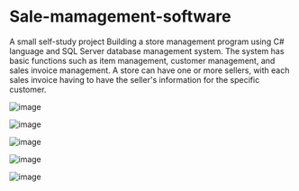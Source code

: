 # Sale-mamagement-software
A small self-study project 
Building a store management program using C# language and SQL Server database management system. 
The system has basic functions such as item management, customer management, and sales invoice management. 
A store can have one or more sellers, with each sales invoice having to have the seller's information for the specific customer.

![image](https://user-images.githubusercontent.com/73355385/203340215-f9d3b588-9cfa-4aee-85c4-1c74b2d98387.png)

![image](https://user-images.githubusercontent.com/73355385/203341194-21a4df17-d104-488f-b095-4c08e84e4cb3.png)

![image](https://user-images.githubusercontent.com/73355385/203341242-fb9809a7-6ba0-43cf-b2a6-da8e14f387d7.png)

![image](https://user-images.githubusercontent.com/73355385/203341294-918469d6-dca4-410f-9387-0d87e25208c9.png)

![image](https://user-images.githubusercontent.com/73355385/203341351-6b5b9bd9-4be6-43a0-861d-e6dcee0505eb.png)

